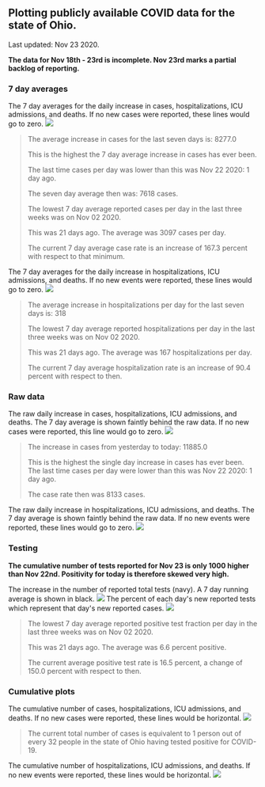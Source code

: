 ## Plotting publicly available COVID data for the state of Ohio. 

Last updated: Nov 23 2020. 

**The data for Nov 18th - 23rd is incomplete. Nov 23rd marks a partial backlog of reporting.**
### 7 day averages
The 7 day averages for the daily increase in cases, hospitalizations, ICU admissions, and deaths. If no new cases were reported, these lines would go to zero.
![](7dayaverage_cases.png)

>The average increase in cases for the last seven days is: 8277.0
>
>This is the highest the 7 day average increase in cases has ever been.
>
>The last time cases per day was lower than this was Nov 22 2020: 1 day ago.
>
>The seven day average then was: 7618 cases.
>
>The lowest 7 day average reported cases per day in the last three weeks was on Nov 02 2020.
>
>This was 21 days ago. The average was 3097 cases per day.
>
>The current 7 day average case rate is an increase of 167.3 percent with respect to that minimum.

The 7 day averages for the daily increase in hospitalizations, ICU admissions, and deaths. If no new events were reported, these lines would go to zero.
![](7dayaverage_hospital.png)

>The average increase in hospitalizations per day for the last seven days is: 318
>
>The lowest 7 day average reported hospitalizations per day in the last three weeks was on Nov 02 2020.
>
>This was 21 days ago. The average was 167 hospitalizations per day.
>
>The current 7 day average hospitalization rate is an increase of 90.4 percent with respect to then.

### Raw data
The raw daily increase in cases, hospitalizations, ICU admissions, and deaths. The 7 day average is shown faintly behind the raw data. If no new cases were reported, this line would go to zero.
![](DailyCases.png)

>The increase in cases from yesterday to today: 11885.0 
>
>This is the highest the single day increase in cases has ever been.
>The last time cases per day were lower than this was Nov 22 2020: 1 day ago. 
>
>The case rate then was 8133 cases.

The raw daily increase in hospitalizations, ICU admissions, and deaths. The 7 day average is shown faintly behind the raw data. If no new events were reported, these lines would go to zero.
![](DailyHospitalizations.png)

### Testing
**The cumulative number of tests reported for Nov 23 is only 1000 higher than Nov 22nd. Positivity for today is therefore skewed very high.**

The increase in the number of reported total tests (navy). A 7 day running average is shown in black.
![](DailyTests.png)
The percent of each day's new reported tests which represent that day's new reported cases.
![](percentpositive_tests.png)

>The lowest 7 day average reported positive test fraction per day in the last three weeks was on Nov 02 2020.
>
>This was 21 days ago. The average was 6.6 percent positive. 
>
>The current average positive test rate is 16.5 percent, a change of 150.0 percent with respect to then. 

### Cumulative plots
The cumulative number of cases, hospitalizations, ICU admissions, and deaths. If no new cases were reported, these lines would be horizontal.
![](Cases.png)

>The current total number of cases is equivalent to 1 person out of every 32 people in the state of Ohio having tested positive for COVID-19.

The cumulative number of hospitalizations, ICU admissions, and deaths. If no new events were reported, these lines would be horizontal.
![](Hospitalizations.png)

